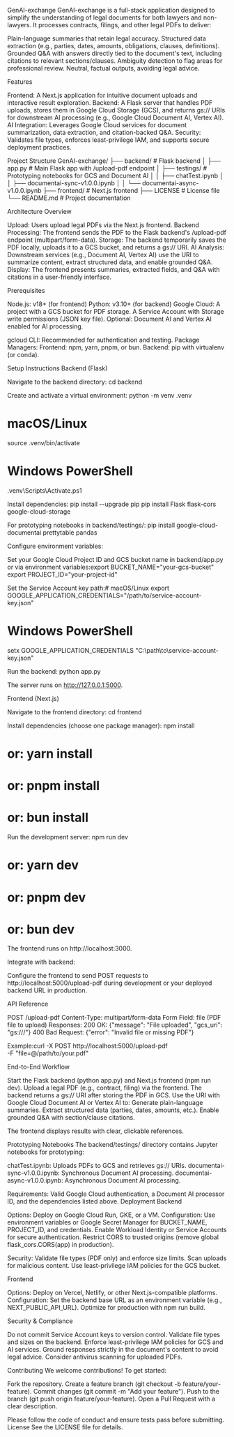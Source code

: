 GenAI-exchange
GenAI-exchange is a full-stack application designed to simplify the understanding of legal documents for both lawyers and non-lawyers. It processes contracts, filings, and other legal PDFs to deliver:

Plain-language summaries that retain legal accuracy.
Structured data extraction (e.g., parties, dates, amounts, obligations, clauses, definitions).
Grounded Q&A with answers directly tied to the document's text, including citations to relevant sections/clauses.
Ambiguity detection to flag areas for professional review.
Neutral, factual outputs, avoiding legal advice.

Features

Frontend: A Next.js application for intuitive document uploads and interactive result exploration.
Backend: A Flask server that handles PDF uploads, stores them in Google Cloud Storage (GCS), and returns gs:// URIs for downstream AI processing (e.g., Google Cloud Document AI, Vertex AI).
AI Integration: Leverages Google Cloud services for document summarization, data extraction, and citation-backed Q&A.
Security: Validates file types, enforces least-privilege IAM, and supports secure deployment practices.

Project Structure
GenAI-exchange/
├── backend/                   # Flask backend
│   ├── app.py                # Main Flask app with /upload-pdf endpoint
│   ├── testings/             # Prototyping notebooks for GCS and Document AI
│   │   ├── chatTest.ipynb
│   │   ├── documentai-sync-v1.0.0.ipynb
│   │   └── documentai-async-v1.0.0.ipynb
├── frontend/                  # Next.js frontend
├── LICENSE                   # License file
└── README.md                 # Project documentation

Architecture Overview

Upload: Users upload legal PDFs via the Next.js frontend.
Backend Processing: The frontend sends the PDF to the Flask backend's /upload-pdf endpoint (multipart/form-data).
Storage: The backend temporarily saves the PDF locally, uploads it to a GCS bucket, and returns a gs:// URI.
AI Analysis: Downstream services (e.g., Document AI, Vertex AI) use the URI to summarize content, extract structured data, and enable grounded Q&A.
Display: The frontend presents summaries, extracted fields, and Q&A with citations in a user-friendly interface.

Prerequisites

Node.js: v18+ (for frontend)
Python: v3.10+ (for backend)
Google Cloud:
A project with a GCS bucket for PDF storage.
A Service Account with Storage write permissions (JSON key file).
Optional: Document AI and Vertex AI enabled for AI processing.


gcloud CLI: Recommended for authentication and testing.
Package Managers:
Frontend: npm, yarn, pnpm, or bun.
Backend: pip with virtualenv (or conda).



Setup Instructions
Backend (Flask)

Navigate to the backend directory:
cd backend


Create and activate a virtual environment:
python -m venv .venv
# macOS/Linux
source .venv/bin/activate
# Windows PowerShell
.venv\Scripts\Activate.ps1


Install dependencies:
pip install --upgrade pip
pip install Flask flask-cors google-cloud-storage

For prototyping notebooks in backend/testings/:
pip install google-cloud-documentai prettytable pandas


Configure environment variables:

Set your Google Cloud Project ID and GCS bucket name in backend/app.py or via environment variables:export BUCKET_NAME="your-gcs-bucket"
export PROJECT_ID="your-project-id"


Set the Service Account key path:# macOS/Linux
export GOOGLE_APPLICATION_CREDENTIALS="/path/to/service-account-key.json"
# Windows PowerShell
setx GOOGLE_APPLICATION_CREDENTIALS "C:\path\to\service-account-key.json"




Run the backend:
python app.py

The server runs on http://127.0.0.1:5000.


Frontend (Next.js)

Navigate to the frontend directory:
cd frontend


Install dependencies (choose one package manager):
npm install
# or: yarn install
# or: pnpm install
# or: bun install


Run the development server:
npm run dev
# or: yarn dev
# or: pnpm dev
# or: bun dev

The frontend runs on http://localhost:3000.

Integrate with backend:

Configure the frontend to send POST requests to http://localhost:5000/upload-pdf during development or your deployed backend URL in production.



API Reference

POST /upload-pdf
Content-Type: multipart/form-data
Form Field: file (PDF file to upload)
Responses:
200 OK: {"message": "File uploaded", "gcs_uri": "gs://<bucket>/<filename>"}
400 Bad Request: {"error": "Invalid file or missing PDF"}


Example:curl -X POST http://localhost:5000/upload-pdf \
  -F "file=@/path/to/your.pdf"





End-to-End Workflow

Start the Flask backend (python app.py) and Next.js frontend (npm run dev).
Upload a legal PDF (e.g., contract, filing) via the frontend.
The backend returns a gs:// URI after storing the PDF in GCS.
Use the URI with Google Cloud Document AI or Vertex AI to:
Generate plain-language summaries.
Extract structured data (parties, dates, amounts, etc.).
Enable grounded Q&A with section/clause citations.


The frontend displays results with clear, clickable references.

Prototyping Notebooks
The backend/testings/ directory contains Jupyter notebooks for prototyping:

chatTest.ipynb: Uploads PDFs to GCS and retrieves gs:// URIs.
documentai-sync-v1.0.0.ipynb: Synchronous Document AI processing.
documentai-async-v1.0.0.ipynb: Asynchronous Document AI processing.

Requirements: Valid Google Cloud authentication, a Document AI processor ID, and the dependencies listed above.
Deployment
Backend

Options: Deploy on Google Cloud Run, GKE, or a VM.
Configuration:
Use environment variables or Google Secret Manager for BUCKET_NAME, PROJECT_ID, and credentials.
Enable Workload Identity or Service Accounts for secure authentication.
Restrict CORS to trusted origins (remove global flask_cors.CORS(app) in production).


Security:
Validate file types (PDF only) and enforce size limits.
Scan uploads for malicious content.
Use least-privilege IAM policies for the GCS bucket.



Frontend

Options: Deploy on Vercel, Netlify, or other Next.js-compatible platforms.
Configuration:
Set the backend base URL as an environment variable (e.g., NEXT_PUBLIC_API_URL).
Optimize for production with npm run build.



Security & Compliance

Do not commit Service Account keys to version control.
Validate file types and sizes on the backend.
Enforce least-privilege IAM policies for GCS and AI services.
Ground responses strictly in the document's content to avoid legal advice.
Consider antivirus scanning for uploaded PDFs.

Contributing
We welcome contributions! To get started:

Fork the repository.
Create a feature branch (git checkout -b feature/your-feature).
Commit changes (git commit -m "Add your feature").
Push to the branch (git push origin feature/your-feature).
Open a Pull Request with a clear description.

Please follow the code of conduct and ensure tests pass before submitting.
License
See the LICENSE file for details.
